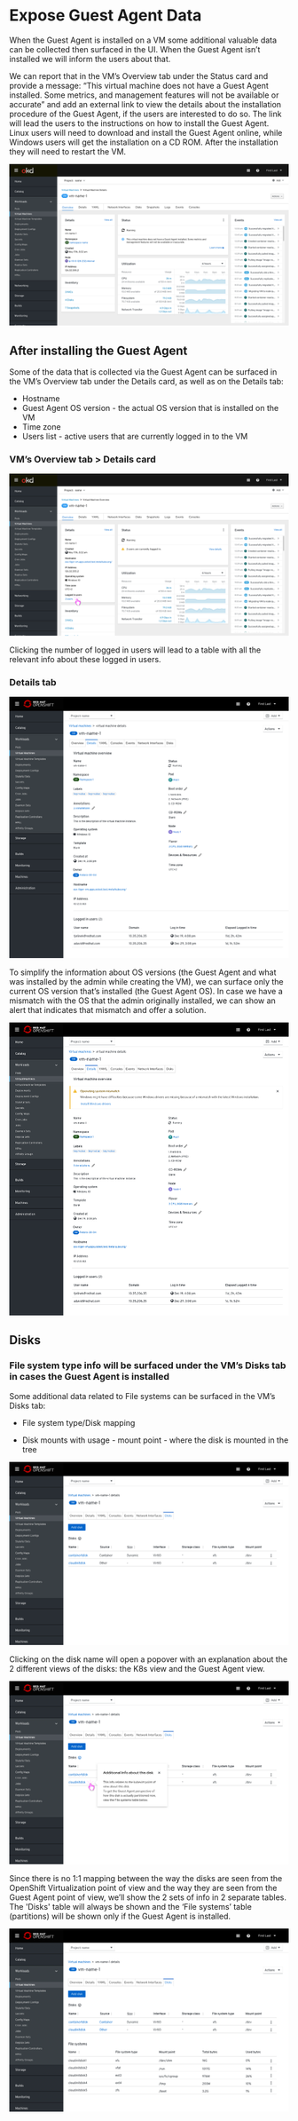 # Expose Guest Agent Data

When the Guest Agent is installed on a VM some additional valuable data can be collected then surfaced in the UI.
When the Guest Agent isn’t installed we will inform the users about that.

We can report that in the VM’s Overview tab under the Status card and provide a message: “This virtual machine does not have a Guest Agent installed. Some metrics, and management features will not be available or accurate” and add an external link to view the details about the installation procedure of the Guest Agent, if the users are interested to do so. The link will lead the users to the instructions on how to install the Guest Agent. Linux users will need to download and install the Guest Agent online, while Windows users will get the installation on a CD ROM.
After the installation they will need to restart the VM.

![Notifying users that Guest Agent isn't installed](img/vm-overview-tab.png)

## After installing the Guest Agent

Some of the data that is collected via the Guest Agent can be surfaced in the VM’s Overview tab under the Details card, as well as on the Details tab:

- Hostname
- Guest Agent OS version - the actual OS version that is installed on the VM
- Time zone
- Users list - active users that are currently logged in to the VM

### VM’s Overview tab > Details card

![Additional data when Guest Agent is installed](img/vm-dashboard-w-ga-installed.png)

Clicking the number of logged in users will lead to a table with all the relevant info about these logged in users.

### Details tab

![VM overview page](img/vm-overview.png)

To simplify the information about OS versions (the Guest Agent and what was installed by the admin while creating the VM), we can surface only the current OS version that’s installed (the Guest Agent OS). In case we have a mismatch with the OS that the admin originally installed, we can show an alert that indicates that mismatch and offer a solution.

![notification when mismatch os version between Guest Agent and original](img/vm-overview-GA-not-match.png)

## Disks

### File system type info will be surfaced under the VM’s Disks tab in cases the Guest Agent is installed

Some additional data related to File systems can be surfaced in the VM’s Disks tab:

- File system type/Disk mapping

- Disk mounts with usage - mount point - where the disk is mounted in the tree

![disks table](img/disks-table.png)

Clicking on the disk name will open a popover with an explanation about the 2 different views of the disks: the K8s view and the Guest Agent view.

![disks table with popover](img/disks-2-tables-popover.png)

Since there is no 1:1 mapping between the way the disks are seen from the OpenShift Virtualization point of view and the way they are seen from the Guest Agent point of view, we’ll show the 2 sets of info in 2 separate tables.
The 'Disks' table will always be shown and the ‘File systems’ table (partitions) will be shown only if the Guest Agent is installed.

![2 tables: disks and file systems](img/disks-2-tables.png)
